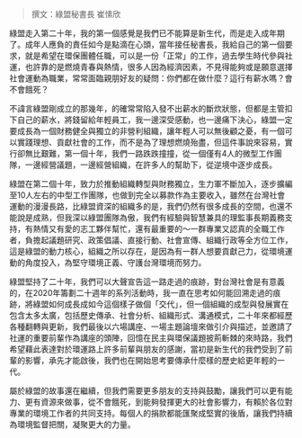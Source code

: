 > 撰文：綠盟秘書長 崔愫欣

綠盟走入第二十年，我的第一個感覺是我們已不能算是新生代，而是走入成年期了。成年人應負的責任如今是點滴在心頭，當年接任秘書長，我給自己的第一個要求，就是希望在環保團體任職，可以是一份「正常」的工作，過去學生時代參與社運，也許靠的是燃燒青春與熱情，很多人因為經濟因素，不見得能夠或是願意選擇社會運動為職業，常常面臨親朋好友的疑問：你們都在做什麼？這行有薪水嗎？會不會餓死？

不諱言綠盟剛成立的那幾年，的確常常陷入發不出薪水的斷炊狀態，但都是主管扣下自己的薪水，將錢留給年輕員工，我一邊深受感動，也一邊痛下決心，綠盟一定要成長為一個財務健全與獨立的非營利組織，讓年輕人可以無後顧之憂，有一個可以實踐理想、貢獻社會的工作，而不是為了理想燃燒殆盡，但這件事說來容易，實行卻無比艱難，第一個十年，我們一路跌跌撞撞，從一個僅有4人的微型工作團隊，一邊經營議題，一邊經營組織，在許多人的幫助下，從逆境中逐步成長。

綠盟在第二個十年，致力於推動組織轉型與財務獨立，生力軍不斷加入，逐步擴編至10人左右的中型工作團隊，也做到完全以募款作為主要收入，雖然在台灣社會運動的漫漫長路，比綠盟資深的組織多的是，我們仍然有很多成長的空間，也還不能說是成熟，但我深以綠盟團隊為傲，我們有經驗與智慧兼具的理監事長期義務支持，有熱情又有愛的志工夥伴幫忙，還有最重要的～一群專業又認真的全職工作者，負擔起議題研究、政策倡議、直接行動、社會宣傳、組織行政等全方位工作，這是綠盟的動力核心，組織之所以存在，是因為有一群人想要貢獻己力，從環境運動的角度投入，為堅守環境正義、守護台灣環境而努力。

綠盟堅持了二十年，我們可以大聲宣告這一路走過的痕跡，對台灣社會是有意義的，在2020年籌劃二十週年的系列活動時，我一直在思考如何能回溯走過的痕跡，將綠盟如何成長成如今這個樣子做個「交代」，但一個組織的成型與發展實在包含太多太廣，包括歷史傳承、社會分析、組織形式、溝通模式，二十年來都經歷各種翻轉與更新，我們最後以六場講座、一場主題論壇來做引介與描述，並邀請了社運的重要前輩作為講座的頭陣，回憶在民主與環保議題披荊斬棘的來時路，我們希望藉此表達對於環運路上許多前輩與朋友的感謝，當初是新生代的我們受到了前輩的影響，承先才能啟後，我們也在開始思考要傳承什麼樣的歷史給更年輕的一代。

屬於綠盟的故事還在繼續，但我們需要更多朋友的支持與鼓勵，讓我們可以更有能力、更有資源來做事，從不會餓死，到能夠發揮更大的社會影響力，有賴於各位對專業的環境工作者的共同支持。每個人的捐款都能匯聚成堅實的後盾，讓我們持續為環境監督把關，凝聚更大的力量。
